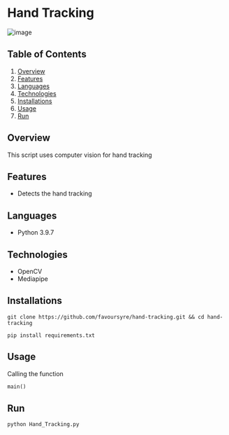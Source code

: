 # Hand Tracking

![image](https://drive.google.com/uc?export=download&id=1L6suTV8x-NRE2xN093KBGR9h3BW-M3Ts)

## Table of Contents

1. [Overview](#overview)
2. [Features](#features)
3. [Languages](#languages)
4. [Technologies](#technologies)
5. [Installations](#installations)
6. [Usage](#usage)
7. [Run](#run)

## Overview

This script uses computer vision for hand tracking

## Features

- Detects the hand tracking

## Languages

- Python 3.9.7

## Technologies

- OpenCV
- Mediapipe

## Installations

```shell
git clone https://github.com/favoursyre/hand-tracking.git && cd hand-tracking
```

```shell
pip install requirements.txt
```

## Usage

Calling the function

```python
main()
```

## Run

```bash
python Hand_Tracking.py
```
